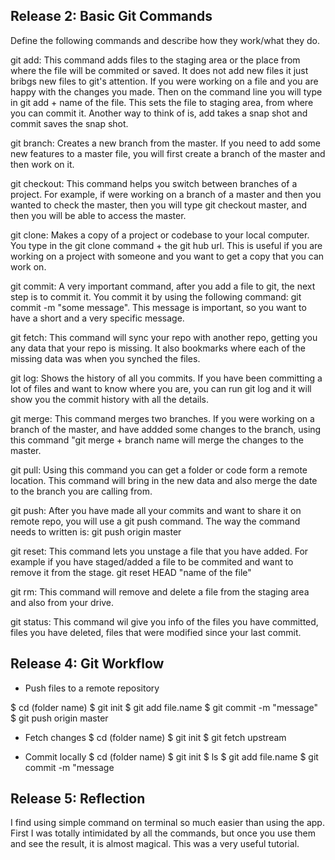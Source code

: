## Release 2: Basic Git Commands
Define the following commands and describe how they work/what they do.  


git add:
This command adds files to the staging area or the place from where the file will be commited or saved.  It does not add new files it just bribgs new files to git's attention.  If you were working on a file and you are happy with the changes you made.  Then on the command line you will type in git add + name of the file.  This sets the file to staging area, from where you can commit it.  Another way to think of is, add takes a snap shot and commit saves the snap shot.


git branch:
Creates a new branch from the master.  If you need to add some new features to a master file, you will first create a branch of the master and then work on it.


git checkout:
This command helps you switch between branches of a project.  For example, if were working on a branch of a master and then you wanted to check the master, then you will type git checkout master, and then you will be able to access the master.

git clone:
Makes a copy of a project or codebase to your local computer.  You type in the git clone command + the git hub url. This is useful if you are working on a project with someone and you want to get a copy that you can work on.


git commit:
A very important command, after you add a file to git, the next step is to commit it.  You commit it by using the following command: git commit -m "some message".  This message is important, so you want to have a short and a very specific message.


git fetch:
This command will sync your repo with another repo, getting you any data that your repo is missing.  It also bookmarks where each of the missing data was when you synched the files.

git log:
Shows the history of all you commits.  If you have been committing a lot of files and want to know where you are, you can run git log and it will show you the commit history with all the details.


git merge:
This command merges two branches.  If you were working on a branch of the master, and have addded some changes to the branch, using this command "git merge + branch name will merge the changes to the master.

git pull:
Using this command you can get a folder or code form a remote location.  This command will bring in the new data and also merge the date to the branch you are calling from.

git push:
After you have made all your commits and want to share it on remote repo, you will use a git push command.  The way the command needs to written is: git push origin master

git reset:
This command lets you unstage a file that you have added.  For example if you have staged/added a file to be commited and want to remove it from the stage.
git reset HEAD "name of the file"

git rm:
This command will remove and delete a file from the staging area and also from your drive.

git status:
This command wil give you info of the files you have committed, files you have deleted, files that were modified since your last commit.


## Release 4: Git Workflow

- Push files to a remote repository

 $ cd (folder name)
 $ git init
 $ git add file.name
 $ git commit -m "message"
 $ git push origin master

- Fetch changes
  $ cd (folder name)
  $ git init
  $ git fetch upstream


- Commit locally
 $ cd (folder name)
 $ git init
 $ ls
 $ git add file.name
 $ git commit -m "message

## Release 5: Reflection
I find using simple command on terminal so much easier than using the app.  First I was totally intimidated by all the commands, but once you use them and see the result, it is almost magical.  This was a very useful tutorial.
